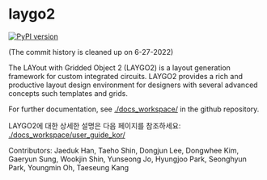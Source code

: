 # laygo2

[![PyPI version](https://badge.fury.io/py/laygo2.svg)](https://badge.fury.io/py/laygo2)

(The commit history is cleaned up on 6-27-2022)

The LAYout with Gridded Object 2 (LAYGO2) is a layout generation framework
for custom integrated circuits.
LAYGO2 provides a rich and productive layout design environment for designers
with several advanced concepts such templates and grids.

For further documentation, see [./docs_workspace/](https://github.com/niftylab/laygo2/tree/master/docs_workspace) in the github repository.

LAYGO2에 대한 상세한 설명은 다음 페이지를 참조하세요: [./docs_workspace/user_guide_kor/](https://github.com/niftylab/laygo2/tree/master/docs_workspace/user_guide_kor/)

Contributors: 
Jaeduk Han, Taeho Shin, Dongjun Lee, Dongwhee Kim, Gaeryun Sung, Wookjin Shin, Yunseong Jo, Hyungjoo Park, Seonghyun Park, Youngmin Oh, Taeseung Kang
